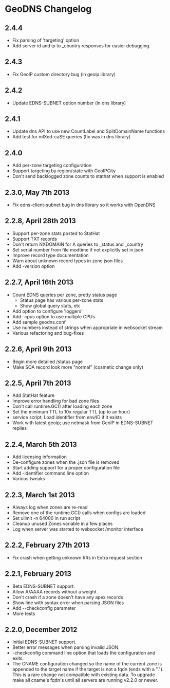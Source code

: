 # GeoDNS Changelog

## 2.4.4

* Fix parsing of 'targeting' option
* Add server id and ip to _country responses for easier debugging.

## 2.4.3

* Fix GeoIP custom directory bug (in geoip library)

## 2.4.2

* Update EDNS-SUBNET option number (in dns library)

## 2.4.1

* Update dns API to use new CountLabel and SplitDomainName functions
* Add test for mIXed-caSE queries (fix was in dns library)

## 2.4.0

* Add per-zone targeting configuration
* Support targeting by region/state with GeoIPCity
* Don't send backlogged zone counts to stathat when support is enabled

## 2.3.0, May 7th 2013
* Fix edns-client-subnet bug in dns library so it
  works with OpenDNS

## 2.2.8, April 28th 2013
* Support per-zone stats posted to StatHat
* Support TXT records
* Don't return NXDOMAIN for A queries to _status and _country
* Set serial number from file modtime if not explicitly set in json
* Improve record type documentation
* Warn about unknown record types in zone json files
* Add -version option

## 2.2.7, April 16th 2013
* Count EDNS queries per zone, pretty status page
  * Status page has various per-zone stats
  * Show global query stats, etc
* Add option to configure 'loggers'
* Add -cpus option to use multiple CPUs
* Add sample geodns.conf
* Use numbers instead of strings when appropriate in websocket stream
* Various refactoring and bug-fixes

## 2.2.6, April 9th 2013

* Begin more detailed /status page
* Make SOA record look more "normal" (cosmetic change only)

## 2.2.5, April 7th 2013

* Add StatHat feature
* Improve error handling for bad zone files
* Don't call runtime.GC() after loading each zone
* Set the minimum TTL to 10x regular TTL (up to an hour)
* service script: Load identifier from env/ID if it exists
* Work with latest geoip; use netmask from GeoIP in EDNS-SUBNET replies

## 2.2.4, March 5th 2013

* Add licensing information
* De-configure zones when the .json file is removed
* Start adding support for a proper configuration file
* Add -identifier command line option
* Various tweaks

## 2.2.3, March 1st 2013

* Always log when zones are re-read
* Remove one of the runtime.GC() calls when configs are loaded
* Set ulimit -n 64000 in run script
* Cleanup unused Zones variable in a few places
* Log when server was started to websocket /monitor interface

## 2.2.2, February 27th 2013

* Fix crash when getting unknown RRs in Extra request section

## 2.2.1, February 2013

* Beta EDNS-SUBNET support.
* Allow A/AAAA records without a weight
* Don't crash if a zone doesn't have any apex records
* Show line with syntax error when parsing JSON files
* Add --checkconfig parameter
* More tests


## 2.2.0, December 2012

* Initial EDNS-SUBNET support.
* Better error messages when parsing invalid JSON.
* -checkconfig command line option that loads the configuration and exits.
* The CNAME configuration changed so the name of the current zone is appended
  to the target name if the target is not a fqdn (ends with a "."). This is a
  rare change not compatible with existing data. To upgrade make all cname's
  fqdn's until all servers are running v2.2.0 or newer.
